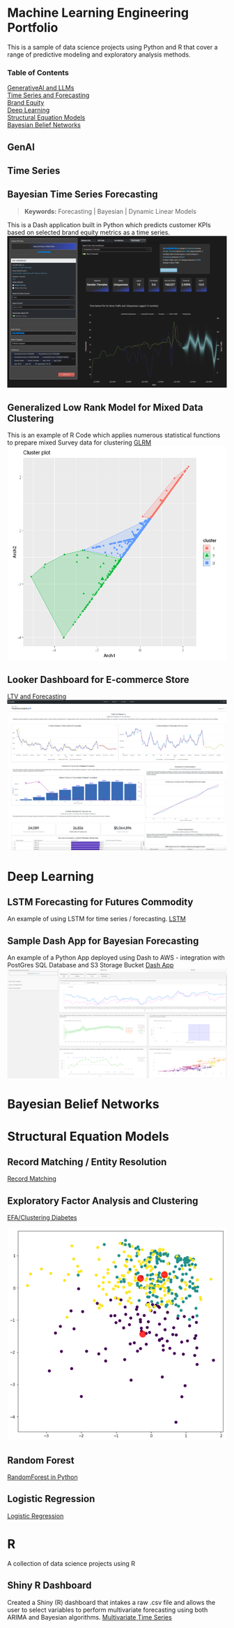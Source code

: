# Machine Learning Engineering Portfolio

This is a sample of data science projects using Python and R that cover a range of predictive modeling and exploratory analysis methods.  

### Table of Contents
[GenerativeAI and LLMs](#GenAI) <br>
[Time Series and Forecasting](#Time-Series) <br>
  [Brand Equity](#Bayesian-Time-Series-Forecasting) <br>
[Deep Learning](#Deep-Learning) <br>
[Structural Equation Models](#Structural-Equation-Models) <br>
[Bayesian Belief Networks](#Bayesian-Belief-Networks) <br>


## GenAI 

## Time Series

## Bayesian Time Series Forecasting
> **Keywords:** Forecasting | Bayesian | Dynamic Linear Models <br>

This is a Dash application built in Python which predicts customer KPIs based on selected brand equity metrics as a time series.
![forecasting](images/bera_bayesian_forecasting_dash.png)

## Generalized Low Rank Model for Mixed Data Clustering
This is an example of R Code which applies numerous statistical functions to prepare mixed Survey data for clustering
[GLRM](GLRM/GLRM_R_Segmentation.ipynb)
![glrm](images/glrm_kmeans.PNG)


## Looker Dashboard for E-commerce Store
[LTV and Forecasting](Python/LTV_Forecast_v2.ipynb)
![Looker Dashboard](images/Looker_Dashboard.png)

# Deep Learning

## LSTM Forecasting for Futures Commodity 
An example of using LSTM for time series / forecasting. 
[LSTM](Python/LSTM_NN_Forecasting.ipynb)

## Sample Dash App for Bayesian Forecasting
An example of a Python App deployed using Dash to AWS - integration with PostGres SQL Database and S3 Storage Bucket
[Dash App](Forecasting/bayesian_forecast_dash_app.py)
![App_dashboard](images/bayesian_times_series.PNG)


# Bayesian Belief Networks


# Structural Equation Models


## Record Matching / Entity Resolution
[Record Matching](Python/Record_matching.py)

## Exploratory Factor Analysis and Clustering

[EFA/Clustering Diabetes](Python/diabetes_data_reduction_clustering.ipynb)

![clusterplot](data/d_cluster.png)

## Random Forest 

[RandomForest in Python](Python/RandomForest.ipynb)

## Logistic Regression 
[Logistic Regression](Python/Logistic_Regression.ipynb)



# R
A collection of data science projects using R

## Shiny R Dashboard 
Created a Shiny (R) dashboard that intakes a raw .csv file and allows the user to select variables to perform multivariate forecasting using both ARIMA and Bayesian algorithms. 
[Multivariate Time Series](http://ryanclukey.shinyapps.io/MV_forecast)








